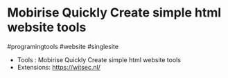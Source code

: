 # Mobirise Quickly Create simple html website tools
#programingtools #website #singlesite

- Tools : Mobirise Quickly Create simple html website tools
- Extensions: https://witsec.nl/